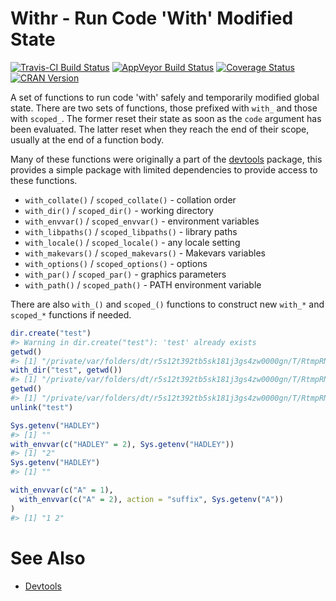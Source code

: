<!-- README.md is generated from README.Rmd. Please edit that file -->
Withr - Run Code 'With' Modified State
======================================

[![Travis-CI Build Status](https://travis-ci.org/jimhester/withr.svg?branch=master)](https://travis-ci.org/jimhester/withr) [![AppVeyor Build Status](https://ci.appveyor.com/api/projects/status/github/jimhester/withr?branch=master&svg=true)](https://ci.appveyor.com/project/jimhester/withr) [![Coverage Status](https://img.shields.io/codecov/c/github/jimhester/withr/master.svg)](https://codecov.io/github/jimhester/withr?branch=master) [![CRAN Version](http://www.r-pkg.org/badges/version/withr)](http://www.r-pkg.org/pkg/withr)

A set of functions to run code 'with' safely and temporarily modified global state. There are two sets of functions, those prefixed with `with_` and those with `scoped_`. The former reset their state as soon as the `code` argument has been evaluated. The latter reset when they reach the end of their scope, usually at the end of a function body.

Many of these functions were originally a part of the [devtools](https://github.com/hadley/devtools) package, this provides a simple package with limited dependencies to provide access to these functions.

-   `with_collate()` / `scoped_collate()` - collation order
-   `with_dir()` / `scoped_dir()` - working directory
-   `with_envvar()` / `scoped_envvar()` - environment variables
-   `with_libpaths()` / `scoped_libpaths()` - library paths
-   `with_locale()` / `scoped_locale()` - any locale setting
-   `with_makevars()` / `scoped_makevars()` - Makevars variables
-   `with_options()` / `scoped_options()` - options
-   `with_par()` / `scoped_par()` - graphics parameters
-   `with_path()` / `scoped_path()` - PATH environment variable

There are also `with_()` and `scoped_()` functions to construct new `with_*` and `scoped_*` functions if needed.

``` r
dir.create("test")
#> Warning in dir.create("test"): 'test' already exists
getwd()
#> [1] "/private/var/folders/dt/r5s12t392tb5sk181j3gs4zw0000gn/T/RtmpRNDrWs"
with_dir("test", getwd())
#> [1] "/private/var/folders/dt/r5s12t392tb5sk181j3gs4zw0000gn/T/RtmpRNDrWs/test"
getwd()
#> [1] "/private/var/folders/dt/r5s12t392tb5sk181j3gs4zw0000gn/T/RtmpRNDrWs"
unlink("test")

Sys.getenv("HADLEY")
#> [1] ""
with_envvar(c("HADLEY" = 2), Sys.getenv("HADLEY"))
#> [1] "2"
Sys.getenv("HADLEY")
#> [1] ""

with_envvar(c("A" = 1),
  with_envvar(c("A" = 2), action = "suffix", Sys.getenv("A"))
)
#> [1] "1 2"
```

See Also
========

-   [Devtools](https://github.com/hadley/devtools)
